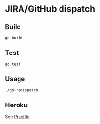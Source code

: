 # JIRA/GitHub dispatch

## Build

    go build

## Test

    go test

## Usage

    ./gh-redispatch

## Heroku

See [Procfile](./Procfile)